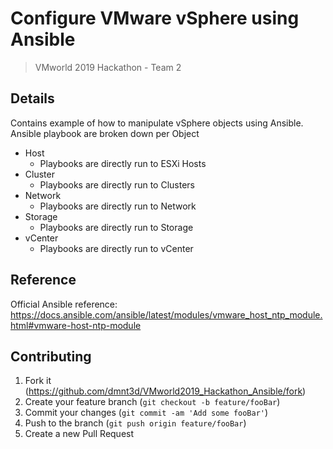 # Configure VMware vSphere using Ansible
> VMworld 2019 Hackathon - Team 2

## Details
Contains example of how to manipulate vSphere objects using Ansible.
Ansible playbook are broken down per Object
* Host
  - Playbooks are directly run to ESXi Hosts
* Cluster
  - Playbooks are directly run to Clusters
* Network
  - Playbooks are directly run to Network
* Storage
  - Playbooks are directly run to Storage
* vCenter
  - Playbooks are directly run to vCenter

## Reference
Official Ansible reference:
https://docs.ansible.com/ansible/latest/modules/vmware_host_ntp_module.html#vmware-host-ntp-module


## Contributing

1. Fork it (https://github.com/dmnt3d/VMworld2019_Hackathon_Ansible/fork)
2. Create your feature branch (`git checkout -b feature/fooBar`)
3. Commit your changes (`git commit -am 'Add some fooBar'`)
4. Push to the branch (`git push origin feature/fooBar`)
5. Create a new Pull Request
